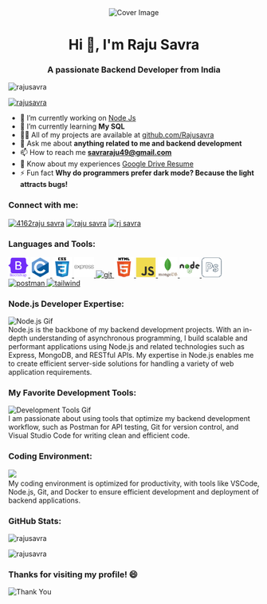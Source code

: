 <div align="center">
  <img src="https://raw.githubusercontent.com/thompsonemerson/thompsonemerson/master/cover-thompson.png" alt="Cover Image" />
</div>

<h1 align="center">Hi 👋, I'm Raju Savra</h1>
<h3 align="center">A passionate Backend Developer from India</h3>

<p align="left"> <img src="https://komarev.com/ghpvc/?username=rajusavra&label=Profile%20views&color=0e75b6&style=flat" alt="rajusavra" /> </p>

<p align="left"> <a href="https://github.com/ryo-ma/github-profile-trophy"><img src="https://github-profile-trophy.vercel.app/?username=rajusavra&theme=dark" alt="rajusavra" /></a> </p>

- 🔭 I’m currently working on [Node Js](https://github.com/Rajusavra/Node-Js)
- 🌱 I’m currently learning **My SQL**
- 👨‍💻 All of my projects are available at [github.com/Rajusavra](https://github.com/Rajusavra)
- 💬 Ask me about **anything related to me and backend development**
- 📫 How to reach me **savraraju49@gmail.com**
- 📄 Know about my experiences [Google Drive Resume](https://drive.google.com/drive/home)
- ⚡ Fun fact **Why do programmers prefer dark mode? Because the light attracts bugs!**

<h3 align="left">Connect with me:</h3>
<p align="left">
  <a href="https://codepen.io/4162raju savra" target="blank"><img align="center" src="https://raw.githubusercontent.com/rahuldkjain/github-profile-readme-generator/master/src/images/icons/Social/codepen.svg" alt="4162raju savra" height="30" width="40" /></a>
  <a href="https://linkedin.com/in/raju savra" target="blank"><img align="center" src="https://raw.githubusercontent.com/rahuldkjain/github-profile-readme-generator/master/src/images/icons/Social/linked-in-alt.svg" alt="raju savra" height="30" width="40" /></a>
  <a href="https://instagram.com/rj savra" target="blank"><img align="center" src="https://raw.githubusercontent.com/rahuldkjain/github-profile-readme-generator/master/src/images/icons/Social/instagram.svg" alt="rj savra" height="30" width="40" /></a>
</p>

<h3 align="left">Languages and Tools:</h3>
<p align="left">
  <a href="https://getbootstrap.com" target="_blank" rel="noreferrer">
    <img src="https://raw.githubusercontent.com/devicons/devicon/master/icons/bootstrap/bootstrap-plain-wordmark.svg" alt="bootstrap" width="40" height="40"/>
  </a>
  <a href="https://www.cprogramming.com/" target="_blank" rel="noreferrer">
    <img src="https://raw.githubusercontent.com/devicons/devicon/master/icons/c/c-original.svg" alt="c" width="40" height="40"/>
  </a>
  <a href="https://www.w3schools.com/css/" target="_blank" rel="noreferrer">
    <img src="https://raw.githubusercontent.com/devicons/devicon/master/icons/css3/css3-original-wordmark.svg" alt="css3" width="40" height="40"/>
  </a>
  <a href="https://expressjs.com" target="_blank" rel="noreferrer">
    <img src="https://raw.githubusercontent.com/devicons/devicon/master/icons/express/express-original-wordmark.svg" alt="express" width="40" height="40"/>
  </a>
  <a href="https://git-scm.com/" target="_blank" rel="noreferrer">
    <img src="https://www.vectorlogo.zone/logos/git-scm/git-scm-icon.svg" alt="git" width="40" height="40"/>
  </a>
  <a href="https://www.w3.org/html/" target="_blank" rel="noreferrer">
    <img src="https://raw.githubusercontent.com/devicons/devicon/master/icons/html5/html5-original-wordmark.svg" alt="html5" width="40" height="40"/>
  </a>
  <a href="https://developer.mozilla.org/en-US/docs/Web/JavaScript" target="_blank" rel="noreferrer">
    <img src="https://raw.githubusercontent.com/devicons/devicon/master/icons/javascript/javascript-original.svg" alt="javascript" width="40" height="40"/>
  </a>
  <a href="https://www.mongodb.com/" target="_blank" rel="noreferrer">
    <img src="https://raw.githubusercontent.com/devicons/devicon/master/icons/mongodb/mongodb-original-wordmark.svg" alt="mongodb" width="40" height="40"/>
  </a>
  <a href="https://nodejs.org" target="_blank" rel="noreferrer">
    <img src="https://raw.githubusercontent.com/devicons/devicon/master/icons/nodejs/nodejs-original-wordmark.svg" alt="nodejs" width="40" height="40"/>
  </a>
  <a href="https://www.photoshop.com/en" target="_blank" rel="noreferrer">
    <img src="https://raw.githubusercontent.com/devicons/devicon/master/icons/photoshop/photoshop-line.svg" alt="photoshop" width="40" height="40"/>
  </a>
  <a href="https://postman.com" target="_blank" rel="noreferrer">
    <img src="https://www.vectorlogo.zone/logos/getpostman/getpostman-icon.svg" alt="postman" width="40" height="40"/>
  </a>
  <a href="https://tailwindcss.com/" target="_blank" rel="noreferrer">
    <img src="https://www.vectorlogo.zone/logos/tailwindcss/tailwindcss-icon.svg" alt="tailwind" width="40" height="40"/>
  </a>
</p>

<h3 align="start">Node.js Developer Expertise:</h3>
<p align="start">
  <img src="https://developers.giphy.com/branch/master/static/api-512d36c09662682717108a38bbb5c57d.gif" alt="Node.js Gif" width="300" />
  <br />
  Node.js is the backbone of my backend development projects. With an in-depth understanding of asynchronous programming, I build scalable and performant applications using Node.js and related technologies such as Express, MongoDB, and RESTful APIs. My expertise in Node.js enables me to create efficient server-side solutions for handling a variety of web application requirements.
</p>

<h3 align="start">My Favorite Development Tools:</h3>
<p align="start">
  <img src="https://static01.nyt.com/images/2020/12/23/business/23Techfix-illo/23Techfix-illo-superJumbo.gif" alt="Development Tools Gif" width="300" />
  <br />
  I am passionate about using tools that optimize my backend development workflow, such as Postman for API testing, Git for version control, and Visual Studio Code for writing clean and efficient code.
</p>

<h3 align="start">Coding Environment:</h3>
<p align="start">
  <img src="https://i.gifer.com/rkb.gif" width="300" />
  <br />
  My coding environment is optimized for productivity, with tools like VSCode, Node.js, Git, and Docker to ensure efficient development and deployment of backend applications.
</p>

<h3 align="start">GitHub Stats:</h3>
<p align="start">
  <img src="https://github-readme-stats.vercel.app/api/top-langs?username=rajusavra&show_icons=true&theme=dark&layout=compact" alt="rajusavra" width="400"/>
</p>
<p align="start">
  <img src="https://github-readme-stats.vercel.app/api?username=rajusavra&show_icons=true&theme=dark" alt="rajusavra" width="400" height="220"/>
</p>

<h3 align="start">Thanks for visiting my profile! 😄</h3>
  <img src="https://media.tenor.com/yf2J9gTT3rQAAAAM/bye-bye.gif" alt="Thank You" width="300" />
